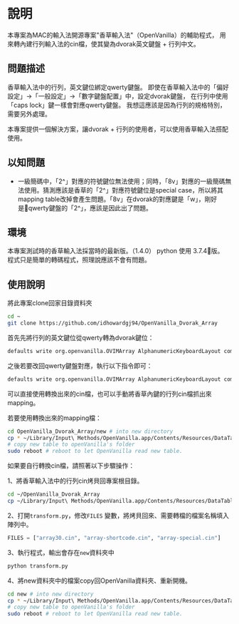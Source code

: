 # 說明 #
本專案為MAC的輸入法開源專案"香草輸入法"（OpenVanilla）的輔助程式，
用來轉內建行列輸入法的cin檔，使其變為dvorak英文鍵盤 + 行列中文。

## 問題描述 ##
香草輸入法中的行列，英文鍵位綁定qwerty鍵盤。
即使在香草輸入法中的「偏好設定」->「一般設定」->「數字鍵盤配置」中，設定dvorak鍵盤，
在行列中使用「caps lock」鍵一樣會對應qwerty鍵盤。
我想這應該是因為行列的規格特別，需要另外處理。

本專案提供一個解決方案，讓dvorak + 行列的使用者，可以使用香草輸入法搭配使用。

## 以知問題 ##
* 一級簡碼中，「2^」對應的符號鍵位無法使用；同時，「8v」對應的一級簡碼無法使用。猜測應該是香草的「2^」對應符號鍵位是special case，所以將其mapping table改掉會產生問題。「8v」在dvorak的對應鍵是「w」，剛好是qwerty鍵盤的「2^」，應該是因此出了問題。

## 環境 ##
本專案測試時的香草輸入法採當時的最新版。（1.4.0）
python 使用 3.7.4版。
程式只是簡單的轉碼程式，照理說應該不會有問題。

## 使用說明 ##
將此專案clone回家目錄資料夾

```bash
cd ~
git clone https://github.com/idhowardgj94/OpenVanilla_Dvorak_Array
```

首先先將行列的英文鍵位從qwerty轉為dvorak鍵位：

```bash
defaults write org.openvanilla.OVIMArray AlphanumericKeyboardLayout com.apple.keylayout.Dvorak
```

之後若要改回qwerty鍵盤對應，執行以下指令即可：
```bash
defaults write org.openvanilla.OVIMArray AlphanumericKeyboardLayout com.apple.keylayout.US
```

可以直接使用轉換出來的cin檔，也可以手動將香草內鍵的行列cin檔抓出來mapping。

若要使用轉換出來的mapping檔：

```bash
cd OpenVanilla_Dvorak_Array/new # into new directory
cp * ~/Library/Input\ Methods/OpenVanilla.app/Contents/Resources/DataTables/Array
# copy new table to openVanilla's folder
sudo reboot # reboot to let OpenVanilla read new table.
```

如果要自行轉換cin檔，請照著以下步驟操作：

1、將香草輸入法中的行列cin烤貝回專案根目錄。

```bash
cd ~/OpenVanilla_Dvorak_Array
cp ~/Library/Input\ Methods/OpenVanilla.app/Contents/Resources/DataTables/Array .
```

2、打開`transform.py`，修改`FILES` 變數，將烤貝回來、需要轉檔的檔案名稱填入陣列中。

```python
FILES = ["array30.cin", "array-shortcode.cin", "array-special.cin"]
```

3、執行程式，輸出會存在`new`資料夾中

```bash
python transform.py
```

4、將new資料夾中的檔案copy回OpenVanilla資料夾、重新開機。

```bash
cd new # into new directory
cp * ~/Library/Input\ Methods/OpenVanilla.app/Contents/Resources/DataTables/Array
# copy new table to openVanilla's folder
sudo reboot # reboot to let OpenVanilla read new table.
```
